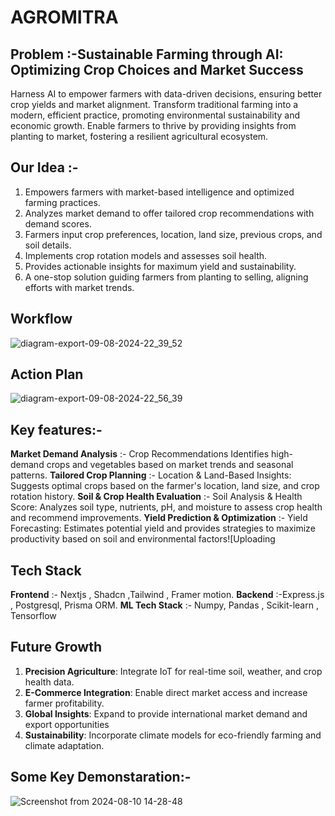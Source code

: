 # AGROMITRA
## Problem :-Sustainable Farming through AI: Optimizing Crop Choices and Market Success
Harness AI to empower farmers with data-driven decisions, ensuring better crop yields and market alignment.  Transform traditional farming into a modern, efficient practice, promoting environmental sustainability and economic growth.  Enable farmers to thrive by providing insights from planting to market, fostering a resilient agricultural ecosystem.
## Our Idea :-
1. Empowers farmers with market-based intelligence and optimized farming practices.
2. Analyzes market demand to offer tailored crop recommendations with demand scores.
3. Farmers input crop preferences, location, land size, previous crops, and soil details.
4. Implements crop rotation models and assesses soil health.
5. Provides actionable insights for maximum yield and sustainability.
6. A one-stop solution guiding farmers from planting to selling, aligning efforts with market trends.

## Workflow
![diagram-export-09-08-2024-22_39_52](https://github.com/user-attachments/assets/517f2722-bf4a-47c6-85d1-b6aba5e342e3)



## Action Plan
![diagram-export-09-08-2024-22_56_39](https://github.com/user-attachments/assets/1eb7aa24-55e1-473c-ba99-dd7c25d1ad72)
## Key features:-
**Market Demand Analysis** :- Crop Recommendations Identifies high-demand crops and vegetables based on market trends and seasonal patterns.
**Tailored Crop Planning** :- Location & Land-Based Insights: Suggests optimal crops based on the farmer's location, land size, and crop rotation history.
**Soil & Crop Health Evaluation** :- Soil Analysis & Health Score: Analyzes soil type, nutrients, pH, and moisture to assess crop health and recommend improvements.
**Yield Prediction & Optimization** :- Yield Forecasting: Estimates potential yield and provides strategies to maximize productivity based on soil and environmental factors![Uploading 

## Tech Stack
**Frontend** :- Nextjs , Shadcn ,Tailwind , Framer motion.
**Backend** :-Express.js , Postgresql, Prisma ORM.
**ML Tech Stack** :- Numpy, Pandas , Scikit-learn , Tensorflow

## Future Growth
1. **Precision Agriculture**: Integrate IoT for real-time soil, weather, and crop health data.
2. **E-Commerce Integration**: Enable direct market access and increase farmer profitability.
3. **Global Insights**: Expand to provide international market demand and export opportunities
4. **Sustainability**: Incorporate climate models for eco-friendly farming and climate adaptation.

## Some Key Demonstaration:-
![Screenshot from 2024-08-10 14-28-48](https://github.com/user-attachments/assets/81dcb8c2-5c60-4f89-bf6c-edf565beee31)
















